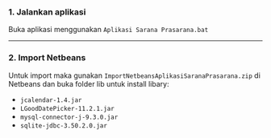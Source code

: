 ### 1. Jalankan aplikasi
Buka aplikasi menggunakan `Aplikasi Sarana Prasarana.bat`


---

### 2. Import Netbeans
Untuk import maka gunakan `ImportNetbeansAplikasiSaranaPrasarana.zip` di Netbeans dan buka folder lib untuk install libary:
-   `jcalendar-1.4.jar`
-   `LGoodDatePicker-11.2.1.jar`
-   `mysql-connector-j-9.3.0.jar`
-   `sqlite-jdbc-3.50.2.0.jar`

